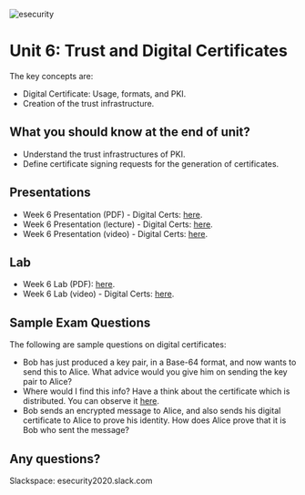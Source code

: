 ![esecurity](https://raw.githubusercontent.com/billbuchanan/esecurity/master/z_associated/esecurity_graphics.jpg)

# Unit 6: Trust and Digital Certificates

The key concepts are:

* Digital Certificate: Usage, formats, and PKI.
* Creation of the trust infrastructure.

## What you should know at the end of unit?

* Understand the trust infrastructures of PKI.
* Define certificate signing requests for the generation of certificates.

## Presentations

* Week 6 Presentation (PDF) - Digital Certs: [here](https://asecuritysite.com/public/chapter06_digital_cert.pdf).
* Week 6 Presentation (lecture) - Digital Certs: [here](https://youtu.be/2ptgq8u0I5g).
* Week 6 Presentation (video) - Digital Certs: [here](https://youtu.be/ZJ2G8KC1zDs).

## Lab

* Week 6 Lab (PDF): [here](https://github.com/billbuchanan/esecurity/tree/master/unit06_trust_dig_cert/lab).
* Week 6 Lab (video) - Digital Certs: [here](https://www.youtube.com/watch?v=-uNQFv0GTZc).

## Sample Exam Questions

The following are sample questions on digital certificates:

* Bob has just produced a key pair, in a Base-64 format, and now wants to send this to Alice. What advice would you give him on sending the key pair to Alice?
* Where would I find this info? Have a think about the certificate which is distributed. You can observe it [here](https://www.youtube.com/watch?v=GLOObdTy5uY).
* Bob sends an encrypted message to Alice, and also sends his digital certificate to Alice to prove his identity. How does Alice prove that it is Bob who sent the message?

## Any questions?

Slackspace: esecurity2020.slack.com


